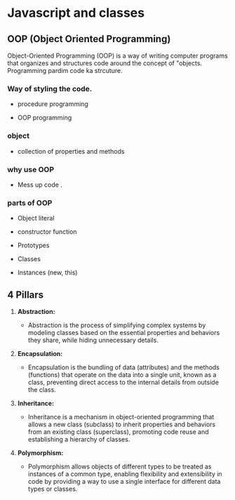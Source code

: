 # Javascript and classes

## OOP (Object Oriented Programming)

Object-Oriented Programming (OOP) is a way of writing computer programs that organizes and structures code around the concept of "objects.
Programming pardim code ka strcuture.

### Way of styling the code.

- procedure programming

- OOP programming

### object

- collection of properties and methods

### why use OOP

- Mess up code .

### parts of OOP

- Object literal

- constructor function
- Prototypes
- Classes
- Instances (new, this)

## 4 Pillars

1. **Abstraction:**

   - Abstraction is the process of simplifying complex systems by modeling classes based on the essential properties and behaviors they share, while hiding unnecessary details.

2. **Encapsulation:**

   - Encapsulation is the bundling of data (attributes) and the methods (functions) that operate on the data into a single unit, known as a class, preventing direct access to the internal details from outside the class.

3. **Inheritance:**

   - Inheritance is a mechanism in object-oriented programming that allows a new class (subclass) to inherit properties and behaviors from an existing class (superclass), promoting code reuse and establishing a hierarchy of classes.

4. **Polymorphism:**
   - Polymorphism allows objects of different types to be treated as instances of a common type, enabling flexibility and extensibility in code by providing a way to use a single interface for different data types or classes.
